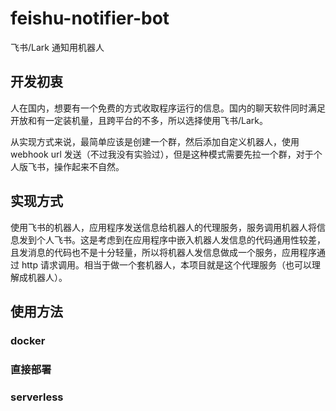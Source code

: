 # feishu-notifier-bot

飞书/Lark 通知用机器人

## 开发初衷

人在国内，想要有一个免费的方式收取程序运行的信息。国内的聊天软件同时满足开放和有一定装机量，且跨平台的不多，所以选择使用飞书/Lark。

从实现方式来说，最简单应该是创建一个群，然后添加自定义机器人，使用 webhook url 发送（不过我没有实验过），但是这种模式需要先拉一个群，对于个人版飞书，操作起来不自然。

## 实现方式

使用飞书的机器人，应用程序发送信息给机器人的代理服务，服务调用机器人将信息发到个人飞书。这是考虑到在应用程序中嵌入机器人发信息的代码通用性较差，且发消息的代码也不是十分轻量，所以将机器人发信息做成一个服务，应用程序通过 http 请求调用。相当于做一个套机器人，本项目就是这个代理服务（也可以理解成机器人）。

## 使用方法

### docker

### 直接部署

### serverless

